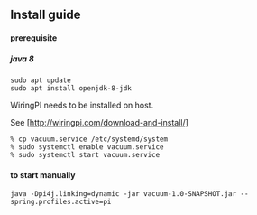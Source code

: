

## Install guide

#### prerequisite

##### java 8
```
sudo apt update
sudo apt install openjdk-8-jdk
```


WiringPI needs to be installed on host.

See [http://wiringpi.com/download-and-install/]

```
% cp vacuum.service /etc/systemd/system
% sudo systemctl enable vacuum.service
% sudo systemctl start vacuum.service 
```

#### to start manually

```
java -Dpi4j.linking=dynamic -jar vacuum-1.0-SNAPSHOT.jar --spring.profiles.active=pi
```
